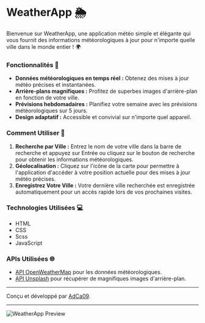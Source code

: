 # WeatherApp 🌦️

Bienvenue sur WeatherApp, une application météo simple et élégante qui vous fournit des informations météorologiques à jour pour n'importe quelle ville dans le monde entier ! 🌍

### Fonctionnalités 🚀

- **Données météorologiques en temps réel :** Obtenez des mises à jour météo précises et instantanées.
- **Arrière-plans magnifiques :** Profitez de superbes images d'arrière-plan en fonction de votre ville.
- **Prévisions hebdomadaires :** Planifiez votre semaine avec les prévisions météorologiques sur 5 jours.
- **Design adaptatif :** Accessible et convivial sur n'importe quel appareil.

### Comment Utiliser 🤔

1. **Recherche par Ville :** Entrez le nom de votre ville dans la barre de recherche et appuyez sur Entrée ou cliquez sur le bouton de recherche pour obtenir les informations météorologiques.
2. **Géolocalisation :** Cliquez sur l'icône de la carte pour permettre à l'application d'accéder à votre position actuelle pour des mises à jour météo précises.
3. **Enregistrez Votre Ville :** Votre dernière ville recherchée est enregistrée automatiquement pour un accès rapide lors de vos prochaines visites.

### Technologies Utilisées 💻

- HTML
- CSS
- Scss
- JavaScript


### APIs Utilisées 🌐

- [API OpenWeatherMap](https://openweathermap.org/api) pour les données météorologiques.
- [API Unsplash](https://unsplash.com/developers) pour récupérer de magnifiques images d'arrière-plan.


---

Conçu et développé par [AdCa09](https://github.com/AdCa09).

---
![WeatherApp Preview](https://media4.giphy.com/media/v1.Y2lkPTc5MGI3NjExeXdyeTBwMWM3dDRwYnVvNHF5cXR4aTJpMWxoOTZxMHA3bWF3OXdvaSZlcD12MV9pbnRlcm5hbF9naWZfYnlfaWQmY3Q9Zw/Ke7i5t6QDmDSO82Uga/giphy.gif)

